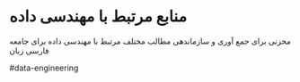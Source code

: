 # منابع مرتبط با مهندسی داده 
مخزنی برای جمع آوری و سازماندهی مطالب مختلف مرتبط  با مهندسی داده برای جامعه فارسی زبان

#data-engineering
